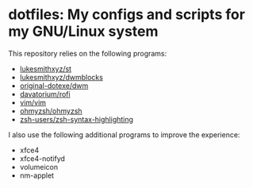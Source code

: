 # dotfiles: My configs and scripts for my GNU/Linux system

This repository relies on the following programs:
- [lukesmithxyz/st](https://github.com/lukesmithxyz/st)
- [lukesmithxyz/dwmblocks](https://github.com/lukesmithxyz/dwmblocks)
- [original-dotexe/dwm](https://github.com/original-dotexe/dwm)
- [davatorium/rofi](https://github.com/davatorium/rofi)
- [vim/vim](https://github.com/vim/vim)
- [ohmyzsh/ohmyzsh](https://github.com/ohmyzsh/ohmyzsh)
- [zsh-users/zsh-syntax-highlighting](https://github.com/zsh-users/zsh-syntax-highlighting)

I also use the following additional programs to improve the experience:
- xfce4
- xfce4-notifyd
- volumeicon
- nm-applet
